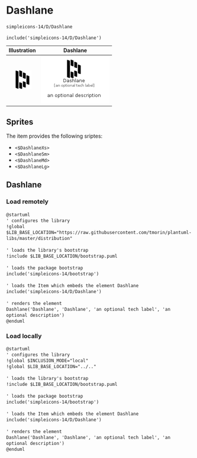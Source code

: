 # Dashlane


```text
simpleicons-14/D/Dashlane
```

```text
include('simpleicons-14/D/Dashlane')
```



| Illustration | Dashlane |
| :---: | :---: |
| ![illustration for Illustration](../../simpleicons-14/D/Dashlane.png) | ![illustration for Dashlane](../../simpleicons-14/D/Dashlane.Local.png) |



## Sprites
The item provides the following sriptes:

- `<$DashlaneXs>`
- `<$DashlaneSm>`
- `<$DashlaneMd>`
- `<$DashlaneLg>`





## Dashlane

### Load remotely
```plantuml
@startuml
' configures the library
!global $LIB_BASE_LOCATION="https://raw.githubusercontent.com/tmorin/plantuml-libs/master/distribution"

' loads the library's bootstrap
!include $LIB_BASE_LOCATION/bootstrap.puml

' loads the package bootstrap
include('simpleicons-14/bootstrap')

' loads the Item which embeds the element Dashlane
include('simpleicons-14/D/Dashlane')

' renders the element
Dashlane('Dashlane', 'Dashlane', 'an optional tech label', 'an optional description')
@enduml
```

### Load locally
```plantuml
@startuml
' configures the library
!global $INCLUSION_MODE="local"
!global $LIB_BASE_LOCATION="../.."

' loads the library's bootstrap
!include $LIB_BASE_LOCATION/bootstrap.puml

' loads the package bootstrap
include('simpleicons-14/bootstrap')

' loads the Item which embeds the element Dashlane
include('simpleicons-14/D/Dashlane')

' renders the element
Dashlane('Dashlane', 'Dashlane', 'an optional tech label', 'an optional description')
@enduml
```

